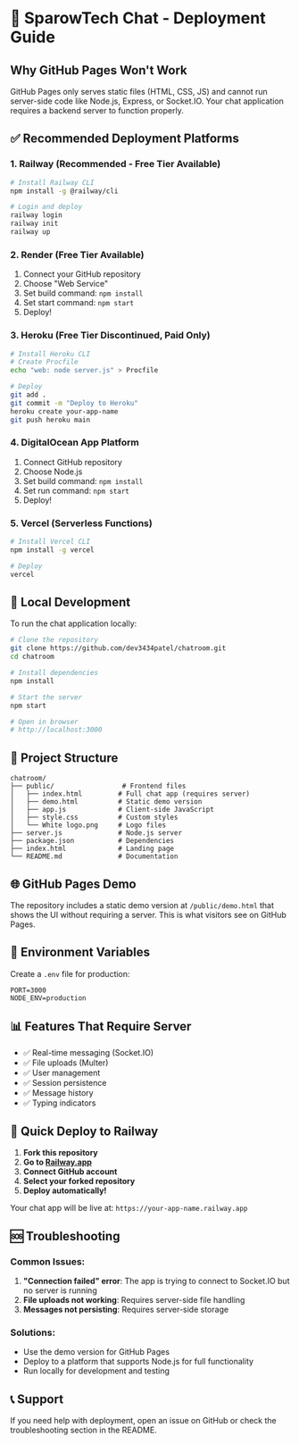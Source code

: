 # 🚀 SparowTech Chat - Deployment Guide

## Why GitHub Pages Won't Work

GitHub Pages only serves static files (HTML, CSS, JS) and cannot run server-side code like Node.js, Express, or Socket.IO. Your chat application requires a backend server to function properly.

## ✅ Recommended Deployment Platforms

### 1. **Railway** (Recommended - Free Tier Available)
```bash
# Install Railway CLI
npm install -g @railway/cli

# Login and deploy
railway login
railway init
railway up
```

### 2. **Render** (Free Tier Available)
1. Connect your GitHub repository
2. Choose "Web Service"
3. Set build command: `npm install`
4. Set start command: `npm start`
5. Deploy!

### 3. **Heroku** (Free Tier Discontinued, Paid Only)
```bash
# Install Heroku CLI
# Create Procfile
echo "web: node server.js" > Procfile

# Deploy
git add .
git commit -m "Deploy to Heroku"
heroku create your-app-name
git push heroku main
```

### 4. **DigitalOcean App Platform**
1. Connect GitHub repository
2. Choose Node.js
3. Set build command: `npm install`
4. Set run command: `npm start`
5. Deploy!

### 5. **Vercel** (Serverless Functions)
```bash
# Install Vercel CLI
npm install -g vercel

# Deploy
vercel
```

## 🔧 Local Development

To run the chat application locally:

```bash
# Clone the repository
git clone https://github.com/dev3434patel/chatroom.git
cd chatroom

# Install dependencies
npm install

# Start the server
npm start

# Open in browser
# http://localhost:3000
```

## 📁 Project Structure

```
chatroom/
├── public/                 # Frontend files
│   ├── index.html         # Full chat app (requires server)
│   ├── demo.html          # Static demo version
│   ├── app.js             # Client-side JavaScript
│   ├── style.css          # Custom styles
│   └── White logo.png     # Logo files
├── server.js              # Node.js server
├── package.json           # Dependencies
├── index.html             # Landing page
└── README.md              # Documentation
```

## 🌐 GitHub Pages Demo

The repository includes a static demo version at `/public/demo.html` that shows the UI without requiring a server. This is what visitors see on GitHub Pages.

## 🔑 Environment Variables

Create a `.env` file for production:

```env
PORT=3000
NODE_ENV=production
```

## 📊 Features That Require Server

- ✅ Real-time messaging (Socket.IO)
- ✅ File uploads (Multer)
- ✅ User management
- ✅ Session persistence
- ✅ Message history
- ✅ Typing indicators

## 🎯 Quick Deploy to Railway

1. **Fork this repository**
2. **Go to [Railway.app](https://railway.app)**
3. **Connect GitHub account**
4. **Select your forked repository**
5. **Deploy automatically!**

Your chat app will be live at: `https://your-app-name.railway.app`

## 🆘 Troubleshooting

### Common Issues:

1. **"Connection failed" error**: The app is trying to connect to Socket.IO but no server is running
2. **File uploads not working**: Requires server-side file handling
3. **Messages not persisting**: Requires server-side storage

### Solutions:

- Use the demo version for GitHub Pages
- Deploy to a platform that supports Node.js for full functionality
- Run locally for development and testing

## 📞 Support

If you need help with deployment, open an issue on GitHub or check the troubleshooting section in the README.
